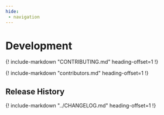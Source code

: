```yaml
---
hide:
 - navigation
---
```


# Development

{!
    include-markdown "CONTRIBUTING.md"
    heading-offset=1
!}

{!
    include-markdown "contributors.md"
    heading-offset=1
!}

## Release History

{!
    include-markdown "../CHANGELOG.md"
    heading-offset=1
!}
